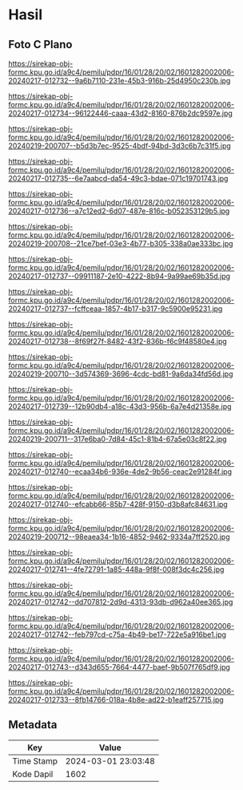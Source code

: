 # Hasil

## Foto C Plano

https://sirekap-obj-formc.kpu.go.id/a9c4/pemilu/pdpr/16/01/28/20/02/1601282002006-20240217-012732--9a6b7110-231e-45b3-916b-25d4950c230b.jpg

https://sirekap-obj-formc.kpu.go.id/a9c4/pemilu/pdpr/16/01/28/20/02/1601282002006-20240217-012734--96122446-caaa-43d2-8160-876b2dc9597e.jpg

https://sirekap-obj-formc.kpu.go.id/a9c4/pemilu/pdpr/16/01/28/20/02/1601282002006-20240219-200707--b5d3b7ec-9525-4bdf-94bd-3d3c6b7c31f5.jpg

https://sirekap-obj-formc.kpu.go.id/a9c4/pemilu/pdpr/16/01/28/20/02/1601282002006-20240217-012735--6e7aabcd-da54-49c3-bdae-071c19701743.jpg

https://sirekap-obj-formc.kpu.go.id/a9c4/pemilu/pdpr/16/01/28/20/02/1601282002006-20240217-012736--a7c12ed2-6d07-487e-816c-b052353129b5.jpg

https://sirekap-obj-formc.kpu.go.id/a9c4/pemilu/pdpr/16/01/28/20/02/1601282002006-20240219-200708--21ce7bef-03e3-4b77-b305-338a0ae333bc.jpg

https://sirekap-obj-formc.kpu.go.id/a9c4/pemilu/pdpr/16/01/28/20/02/1601282002006-20240217-012737--09911187-2e10-4222-8b94-9a99ae69b35d.jpg

https://sirekap-obj-formc.kpu.go.id/a9c4/pemilu/pdpr/16/01/28/20/02/1601282002006-20240217-012737--fcffceaa-1857-4b17-b317-9c5900e95231.jpg

https://sirekap-obj-formc.kpu.go.id/a9c4/pemilu/pdpr/16/01/28/20/02/1601282002006-20240217-012738--8f69f27f-8482-43f2-836b-f6c9f48580e4.jpg

https://sirekap-obj-formc.kpu.go.id/a9c4/pemilu/pdpr/16/01/28/20/02/1601282002006-20240219-200710--3d574369-3696-4cdc-bd81-9a6da34fd56d.jpg

https://sirekap-obj-formc.kpu.go.id/a9c4/pemilu/pdpr/16/01/28/20/02/1601282002006-20240217-012739--12b90db4-a18c-43d3-956b-6a7e4d21358e.jpg

https://sirekap-obj-formc.kpu.go.id/a9c4/pemilu/pdpr/16/01/28/20/02/1601282002006-20240219-200711--317e6ba0-7d84-45c1-81b4-67a5e03c8f22.jpg

https://sirekap-obj-formc.kpu.go.id/a9c4/pemilu/pdpr/16/01/28/20/02/1601282002006-20240217-012740--ecaa34b6-936e-4de2-9b56-ceac2e91284f.jpg

https://sirekap-obj-formc.kpu.go.id/a9c4/pemilu/pdpr/16/01/28/20/02/1601282002006-20240217-012740--efcabb66-85b7-428f-9150-d3b8afc84631.jpg

https://sirekap-obj-formc.kpu.go.id/a9c4/pemilu/pdpr/16/01/28/20/02/1601282002006-20240219-200712--98eaea34-1b16-4852-9462-9334a7ff2520.jpg

https://sirekap-obj-formc.kpu.go.id/a9c4/pemilu/pdpr/16/01/28/20/02/1601282002006-20240217-012741--4fe72791-1a85-448a-9f8f-008f3dc4c256.jpg

https://sirekap-obj-formc.kpu.go.id/a9c4/pemilu/pdpr/16/01/28/20/02/1601282002006-20240217-012742--dd707812-2d9d-4313-93db-d962a40ee365.jpg

https://sirekap-obj-formc.kpu.go.id/a9c4/pemilu/pdpr/16/01/28/20/02/1601282002006-20240217-012742--feb797cd-c75a-4b49-be17-722e5a916be1.jpg

https://sirekap-obj-formc.kpu.go.id/a9c4/pemilu/pdpr/16/01/28/20/02/1601282002006-20240217-012743--d343d655-7664-4477-baef-9b507f765df9.jpg

https://sirekap-obj-formc.kpu.go.id/a9c4/pemilu/pdpr/16/01/28/20/02/1601282002006-20240217-012733--8fb14766-018a-4b8e-ad22-b1eaff257715.jpg


## Metadata

| Key        | Value               |
| ---------- | ------------------- |
| Time Stamp | 2024-03-01 23:03:48 |
| Kode Dapil | 1602                |



